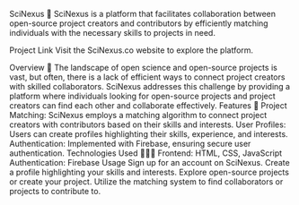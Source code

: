 SciNexus 🚀
SciNexus is a platform that facilitates collaboration between open-source project creators and contributors by efficiently matching individuals with the necessary skills to projects in need.

Project Link
Visit the SciNexus.co website to explore the platform.

Overview 📃
The landscape of open science and open-source projects is vast, but often, there is a lack of efficient ways to connect project creators with skilled collaborators. SciNexus addresses this challenge by providing a platform where individuals looking for open-source projects and project creators can find each other and collaborate effectively.
Features 🌟
Project Matching: SciNexus employs a matching algorithm to connect project creators with contributors based on their skills and interests.
User Profiles: Users can create profiles highlighting their skills, experience, and interests.
Authentication: Implemented with Firebase, ensuring secure user authentication.
Technologies Used 👨🏻‍💻
Frontend: HTML, CSS, JavaScript
Authentication: Firebase
Usage
Sign up for an account on SciNexus.
Create a profile highlighting your skills and interests.
Explore open-source projects or create your project.
Utilize the matching system to find collaborators or projects to contribute to.
